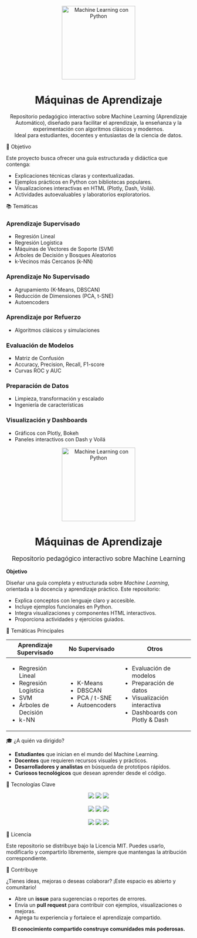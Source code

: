 <!-- Encabezado con imagen central -->
<p align="center">
  <img src="https://drive.google.com/file/d/1Cd5CvEn4VY5mI220WTtgswq5Spwq1DFL/view?usp=sharing" alt="Machine Learning con Python" width="200"/>
</p>

<h1 align="center">Máquinas de Aprendizaje</h1>

<p align="center">
Repositorio pedagógico interactivo sobre Machine Learning (Aprendizaje Automático), diseñado para facilitar el aprendizaje, la enseñanza y la experimentación con algoritmos clásicos y modernos.<br>
Ideal para estudiantes, docentes y entusiastas de la ciencia de datos.
</p>



 🎯 Objetivo

Este proyecto busca ofrecer una guía estructurada y didáctica que contenga:

- Explicaciones técnicas claras y contextualizadas.
- Ejemplos prácticos en Python con bibliotecas populares.
- Visualizaciones interactivas en HTML (Plotly, Dash, Voilá).
- Actividades autoevaluables y laboratorios exploratorios.



📚 Temáticas 

### Aprendizaje Supervisado
- Regresión Lineal
- Regresión Logística
- Máquinas de Vectores de Soporte (SVM)
- Árboles de Decisión y Bosques Aleatorios
- k-Vecinos más Cercanos (k-NN)

### Aprendizaje No Supervisado
- Agrupamiento (K-Means, DBSCAN)
- Reducción de Dimensiones (PCA, t-SNE)
- Autoencoders

### Aprendizaje por Refuerzo
- Algoritmos clásicos y simulaciones

### Evaluación de Modelos
- Matriz de Confusión
- Accuracy, Precision, Recall, F1-score
- Curvas ROC y AUC

### Preparación de Datos
- Limpieza, transformación y escalado
- Ingeniería de características

### Visualización y Dashboards
- Gráficos con Plotly, Bokeh
- Paneles interactivos con Dash y Voilá

<!-- Título y logo -->
<div align="center">
  <img src="https://raw.githubusercontent.com/eduardoleon9010/python-andes/main/assets/logo-ml-python-3d.png" alt="Machine Learning con Python" width="200"/>
  <h1>Máquinas de Aprendizaje</h1>
  <p style="font-size: 1.2em;">Repositorio pedagógico interactivo sobre Machine Learning</p>
</div>



 **Objetivo**

Diseñar una guía completa y estructurada sobre *Machine Learning*, orientada a la docencia y aprendizaje práctico. Este repositorio:

<ul>
  <li>Explica conceptos con lenguaje claro y accesible.</li>
  <li>Incluye ejemplos funcionales en Python.</li>
  <li>Integra visualizaciones y componentes HTML interactivos.</li>
  <li>Proporciona actividades y ejercicios guiados.</li>
</ul>



 📂 Temáticas Principales

<div align="center">

<table>
  <thead>
    <tr><th style="text-align:center;">Aprendizaje Supervisado</th><th style="text-align:center;">No Supervisado</th><th style="text-align:center;">Otros</th></tr>
  </thead>
  <tbody>
    <tr>
      <td>
        <ul>
          <li>Regresión Lineal</li>
          <li>Regresión Logística</li>
          <li>SVM</li>
          <li>Árboles de Decisión</li>
          <li>k-NN</li>
        </ul>
      </td>
      <td>
        <ul>
          <li>K-Means</li>
          <li>DBSCAN</li>
          <li>PCA / t-SNE</li>
          <li>Autoencoders</li>
        </ul>
      </td>
      <td>
        <ul>
          <li>Evaluación de modelos</li>
          <li>Preparación de datos</li>
          <li>Visualización interactiva</li>
          <li>Dashboards con Plotly & Dash</li>
        </ul>
      </td>
    </tr>
  </tbody>
</table>

</div>



🎓 ¿A quién va dirigido?

<ul>
  <li><strong>Estudiantes</strong> que inician en el mundo del Machine Learning.</li>
  <li><strong>Docentes</strong> que requieren recursos visuales y prácticos.</li>
  <li><strong>Desarrolladores y analistas</strong> en búsqueda de prototipos rápidos.</li>
  <li><strong>Curiosos tecnológicos</strong> que desean aprender desde el código.</li>
</ul>



 🧪 Tecnologías Clave

<div align="center">
  <a href="https://scikit-learn.org/" target="_blank"><img src="https://img.shields.io/badge/scikit--learn-F7931E?style=for-the-badge&logo=scikit-learn&logoColor=white"/></a>
  <a href="https://pandas.pydata.org/" target="_blank"><img src="https://img.shields.io/badge/Pandas-150458?style=for-the-badge&logo=pandas&logoColor=white"/></a>
  <a href="https://numpy.org/" target="_blank"><img src="https://img.shields.io/badge/Numpy-013243?style=for-the-badge&logo=numpy&logoColor=white"/></a>
  <br><br>
  <a href="https://plotly.com/" target="_blank"><img src="https://img.shields.io/badge/Plotly-3F4F75?style=for-the-badge&logo=plotly&logoColor=white"/></a>
  <a href="https://dash.plotly.com/" target="_blank"><img src="https://img.shields.io/badge/Dash-000000?style=for-the-badge&logo=plotly&logoColor=white"/></a>
  <a href="https://matplotlib.org/" target="_blank"><img src="https://img.shields.io/badge/Matplotlib-007ACC?style=for-the-badge&logo=python&logoColor=white"/></a>
  <br><br>
  <a href="https://jupyter.org/" target="_blank"><img src="https://img.shields.io/badge/Jupyter-F37626?style=for-the-badge&logo=jupyter&logoColor=white"/></a>
  <a href="https://voila.readthedocs.io/" target="_blank"><img src="https://img.shields.io/badge/Voila-43B02A?style=for-the-badge&logo=python&logoColor=white"/></a>
  <a href="https://ipywidgets.readthedocs.io/" target="_blank"><img src="https://img.shields.io/badge/IPyWidgets-E760A4?style=for-the-badge&logo=python&logoColor=white"/></a>
</div>



📜 Licencia

Este repositorio se distribuye bajo la Licencia MIT. Puedes usarlo, modificarlo y compartirlo libremente, siempre que mantengas la atribución correspondiente.


🤝 Contribuye

¿Tienes ideas, mejoras o deseas colaborar? ¡Este espacio es abierto y comunitario!

<ul>
  <li>Abre un <strong>issue</strong> para sugerencias o reportes de errores.</li>
  <li>Envía un <strong>pull request</strong> para contribuir con ejemplos, visualizaciones o mejoras.</li>
  <li>Agrega tu experiencia y fortalece el aprendizaje compartido.</li>
</ul>

<div align="center">
  <strong>El conocimiento compartido construye comunidades más poderosas.</strong>
</div>

